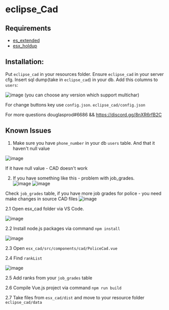 # eclipse_Cad
## Requirements
- [es_extended](https://github.com/esx-framework/es_extended/tree/v1-final)
- [esx_holdup](https://github.com/esx-framework/esx_holdup)

## Installation:
Put `eclipse_cad` in your resources folder.
Ensure `eclipse_cad` in your server cfg.
Insert sql dump(take in `eclipse_cad`) in your db.
Add this columns to `users`:

![image](https://user-images.githubusercontent.com/36680471/121811767-078bbf80-cc6e-11eb-8b30-161408a1cb01.png) (you can choose any version which support multichar)


For change buttons key use `config.json`. `eclipse_cad/config.json`



For more questions douglasprod#6686 && https://discord.gg/8nXR6rfB2C


## Known Issues

1. Make sure you have `phone_number` in your db `users` table. And that it haven't null value

![image](https://user-images.githubusercontent.com/36680471/125207137-3c9e2880-e293-11eb-9083-031448fd0e5f.png)

If it have null value - CAD doesn't work


2. If you have something like this - problem with job_grades.  
![image](https://user-images.githubusercontent.com/36680471/125207153-4f186200-e293-11eb-80f9-e5f6831411ac.png)
![image](https://user-images.githubusercontent.com/36680471/125207162-5fc8d800-e293-11eb-9fb3-5d2ada6fd417.png)

Check `job_grades` table, if you have more job grades for police - you need make changes in source CAD files
![image](https://user-images.githubusercontent.com/36680471/125207190-930b6700-e293-11eb-91fd-8f3a217eed40.png)


2.1 Open esx_cad folder via VS Code. 

![image](https://user-images.githubusercontent.com/36680471/125207263-ee3d5980-e293-11eb-8901-782b2ddf4ce5.png)

2.2 Install node.js packages via command `npm install`

![image](https://user-images.githubusercontent.com/36680471/125207279-07dea100-e294-11eb-9b7e-88cd547ef36b.png)


2.3 Open `esx_cad/src/components/cad/PoliceCad.vue` 

2.4 Find `rankList`

![image](https://user-images.githubusercontent.com/36680471/125207303-407e7a80-e294-11eb-9333-da9532264342.png)

2.5 Add ranks from your `job_grades` table

2.6 Compile Vue.js project via command `npm run build`

2.7 Take files from `esx_cad/dist` and move to your resource folder `eclipse_cad/data`


